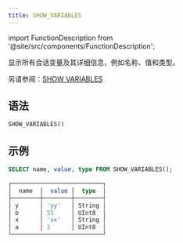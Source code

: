 ```yaml
---
title: SHOW_VARIABLES
---
```

import FunctionDescription from '@site/src/components/FunctionDescription';

<FunctionDescription description="引入或更新于：v1.2.634"/>

显示所有会话变量及其详细信息，例如名称、值和类型。

另请参阅：[SHOW VARIABLES](/sql/sql-commands/ddl/variable/show-variables)

## 语法

```sql
SHOW_VARIABLES()
```

## 示例

```sql
SELECT name, value, type FROM SHOW_VARIABLES();

┌──────────────────────────┐
│  name  │  value │  type  │
├────────┼────────┼────────┤
│ y      │ 'yy'   │ String │
│ b      │ 55     │ UInt8  │
│ x      │ 'xx'   │ String │
│ a      │ 3      │ UInt8  │
└──────────────────────────┘
```